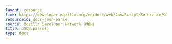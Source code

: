 ```yaml
---
layout: resource
link: https://developer.mozilla.org/en/docs/web/JavaScript/Reference/Global_Objects/JSON/parse
resourceid: docs-json-parse
source: Mozilla Developer Network (MDN)
title: JSON.parse()
type: docs
---
```


